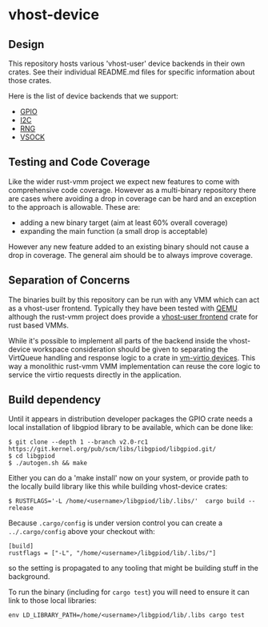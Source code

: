 # vhost-device

## Design

This repository hosts various 'vhost-user' device backends in their own crates.
See their individual README.md files for specific information about those
crates.

Here is the list of device backends that we support:

- [GPIO](https://github.com/rust-vmm/vhost-device/blob/main/crates/gpio/README.md)
- [I2C](https://github.com/rust-vmm/vhost-device/blob/main/crates/i2c/README.md)
- [RNG](https://github.com/rust-vmm/vhost-device/blob/main/crates/rng/README.md)
- [VSOCK](https://github.com/rust-vmm/vhost-device/blob/main/crates/vsock/README.md)

## Testing and Code Coverage

Like the wider rust-vmm project we expect new features to come with
comprehensive code coverage. However as a multi-binary repository
there are cases where avoiding a drop in coverage can be hard and an
exception to the approach is allowable. These are:

* adding a new binary target (aim at least 60% overall coverage)
* expanding the main function (a small drop is acceptable)

However any new feature added to an existing binary should not cause a
drop in coverage. The general aim should be to always improve
coverage.

## Separation of Concerns

The binaries built by this repository can be run with any VMM which
can act as a vhost-user frontend. Typically they have been tested with
[QEMU](https://www.qemu.org) although the rust-vmm project does
provide a [vhost-user
frontend](https://github.com/rust-vmm/vhost/tree/main/src/vhost_user)
crate for rust based VMMs.

While it's possible to implement all parts of the backend inside the
vhost-device workspace consideration should be given to separating the
VirtQueue handling and response logic to a crate in [vm-virtio
devices](https://github.com/rust-vmm/vm-virtio/tree/main/crates/devices).
This way a monolithic rust-vmm VMM implementation can reuse the core
logic to service the virtio requests directly in the application.

## Build dependency

Until it appears in distribution developer packages the GPIO crate needs a
local installation of libgpiod library to be available, which can be
done like:

    $ git clone --depth 1 --branch v2.0-rc1 https://git.kernel.org/pub/scm/libs/libgpiod/libgpiod.git/
    $ cd libgpiod
    $ ./autogen.sh && make

Either you can do a 'make install' now on your system, or provide path to the
locally build library like this while building vhost-device crates:

    $ RUSTFLAGS='-L /home/<username>/libgpiod/lib/.libs/'  cargo build --release

Because `.cargo/config` is under version control you can create a
`../.cargo/config` above your checkout with:

    [build]
    rustflags = ["-L", "/home/<username>/libgpiod/lib/.libs/"]

so the setting is propagated to any tooling that might be building stuff in the background.

To run the binary (including for `cargo test`) you will need to ensure
it can link to those local libraries:

    env LD_LIBRARY_PATH=/home/<username>/libgpiod/lib/.libs cargo test
